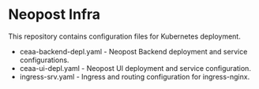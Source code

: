 # Neopost Infra

This repository contains configuration files for Kubernetes deployment.
* ceaa-backend-depl.yaml - Neopost Backend deployment and service configurations.
* ceaa-ui-depl.yaml - Neopost UI deployment and service configuration.
* ingress-srv.yaml - Ingress and routing configuration for ingress-nginx.